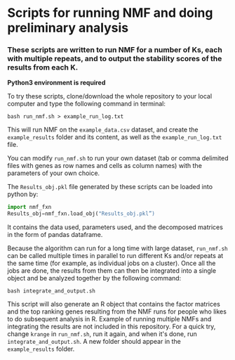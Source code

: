 # Scripts for running NMF and doing preliminary analysis

### These scripts are written to run NMF for a number of Ks, each with multiple repeats, and to output the stability scores of the results from each K.

**Python3 environment is required**

To try these scripts, clone/download the whole repository to your local computer and type the following command in terminal:
```
bash run_nmf.sh > example_run_log.txt
```
This will run NMF on the `example_data.csv` dataset, and create the `example_results` folder and its content, as well as the `example_run_log.txt` file. 

You can modify `run_nmf.sh` to run your own dataset (tab or comma delimited files with genes as row names and cells as column names) with the parameters of your own choice.

The `Results_obj.pkl` file generated by these scripts can be loaded into python by:
```python
import nmf_fxn
Results_obj=nmf_fxn.load_obj("Results_obj.pkl”)
```
It contains the data used, parameters used, and the decomposed matrices in the form of pandas dataframe. 


Because the algorithm can run for a long time with large dataset, `run_nmf.sh` can be called multiple times in parallel to run different Ks and/or repeats at the same time (for example, as individual jobs on a cluster). Once all the jobs are done, the results from them can then be integrated into a single object and be analyzed together by the following command:
```
bash integrate_and_output.sh
```
This script will also generate an R object that contains the factor matrices and the top ranking genes resulting from the NMF runs for people who likes to do subsequent analysis in R. Example of running multiple NMFs and integrating the results are not included in this repository. For a quick try, change `krange` in `run_nmf.sh`, run it again, and when it's done, run `integrate_and_output.sh`. A new folder should appear in the `example_results` folder.
